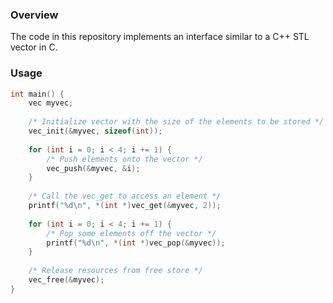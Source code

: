 ### Overview
The code in this repository implements an interface similar to a C++ STL vector in C.

### Usage
``` c
int main() {
    vec myvec;
    
    /* Initialize vector with the size of the elements to be stored */
    vec_init(&myvec, sizeof(int));
    
    for (int i = 0; i < 4; i += 1) {
        /* Push elements onto the vector */
        vec_push(&myvec, &i);
    }
    
    /* Call the vec_get to access an element */
    printf("%d\n", *(int *)vec_get(&myvec, 2));
    
    for (int i = 0; i < 4; i += 1) {
        /* Pop some elements off the vector */
        printf("%d\n", *(int *)vec_pop(&myvec));
    }
    
    /* Release resources from free store */
    vec_free(&myvec);
}
```
